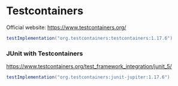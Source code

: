 # Testcontainers

Official website: https://www.testcontainers.org/

```gradle
testImplementation("org.testcontainers:testcontainers:1.17.6")
```

### JUnit with Testcontainers

https://www.testcontainers.org/test_framework_integration/junit_5/

```gradle
testImplementation("org.testcontainers:junit-jupiter:1.17.6")
```
